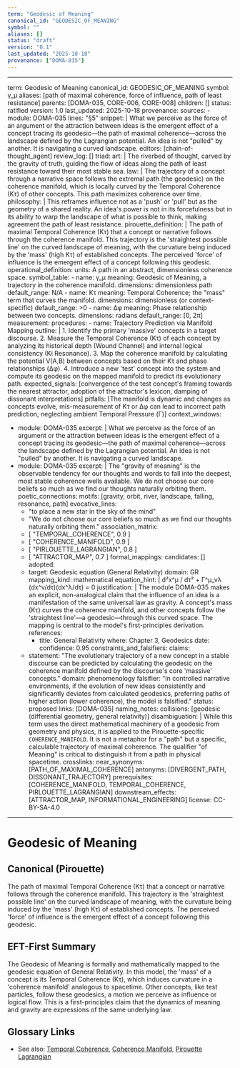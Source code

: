 ```yaml
---
term: "Geodesic of Meaning"
canonical_id: "GEODESIC_OF_MEANING"
symbol: ""
aliases: []
status: "draft"
version: "0.1"
last_updated: "2025-10-18"
provenance: ["DOMA-035"]
---
```


---
term: Geodesic of Meaning
canonical_id: GEODESIC_OF_MEANING
symbol: γ_μ
aliases: [path of maximal coherence, force of influence, path of least resistance]
parents: [DOMA-035, CORE-006, CORE-008]
children: []
status: ratified
version: 1.0
last_updated: 2025-10-18
provenance:
  sources:
    - module: DOMA-035
      lines: "§5"
      snippet: |
        What we perceive as the force of an argument or the attraction between ideas is the emergent effect of a concept tracing its geodesic—the path of maximal coherence—across the landscape defined by the Lagrangian potential. An idea is not "pulled" by another. It is navigating a curved landscape.
  editors: [chain-of-thought_agent]
  review_log: []
triad:
  art: |
    The riverbed of thought, carved by the gravity of truth, guiding the flow of ideas along the path of least resistance toward their most stable sea.
  law: |
    The trajectory of a concept through a narrative space follows the extremal path (the geodesic) on the coherence manifold, which is locally curved by the Temporal Coherence (Kτ) of other concepts. This path maximizes coherence over time.
  philosophy: |
    This reframes influence not as a 'push' or 'pull' but as the geometry of a shared reality. An idea's power is not in its forcefulness but in its ability to warp the landscape of what is possible to think, making agreement the path of least resistance.
pirouette_definition: |
  The path of maximal Temporal Coherence (Kτ) that a concept or narrative follows through the coherence manifold. This trajectory is the 'straightest possible line' on the curved landscape of meaning, with the curvature being induced by the 'mass' (high Kτ) of established concepts. The perceived 'force' of influence is the emergent effect of a concept following this geodesic.
operational_definition:
  units: A path in an abstract, dimensionless coherence space.
  symbol_table:
    - name: γ_μ
      meaning: Geodesic of Meaning, a trajectory in the coherence manifold.
      dimensions: dimensionless path
      default_range: N/A
    - name: Kτ
      meaning: Temporal Coherence; the "mass" term that curves the manifold.
      dimensions: dimensionless (or context-specific)
      default_range: >0
    - name: Δφ
      meaning: Phase relationship between two concepts.
      dimensions: radians
      default_range: [0, 2π]
  measurement:
    procedures:
      - name: Trajectory Prediction via Manifold Mapping
        outline: |
          1. Identify the primary 'massive' concepts in a target discourse.
          2. Measure the Temporal Coherence (Kτ) of each concept by analyzing its historical depth (Wound Channel) and internal logical consistency (Ki Resonance).
          3. Map the coherence manifold by calculating the potential V(A,B) between concepts based on their Kτ and phase relationships (Δφ).
          4. Introduce a new 'test' concept into the system and compute its geodesic on the mapped manifold to predict its evolutionary path.
        expected_signals: [convergence of the test concept's framing towards the nearest attractor, adoption of the attractor's lexicon, damping of dissonant interpretations]
        pitfalls: [The manifold is dynamic and changes as concepts evolve, mis-measurement of Kτ or Δφ can lead to incorrect path prediction, neglecting ambient Temporal Pressure (Γ)]
context_windows:
  - module: DOMA-035
    excerpt: |
      What we perceive as the force of an argument or the attraction between ideas is the emergent effect of a concept tracing its geodesic—the path of maximal coherence—across the landscape defined by the Lagrangian potential. An idea is not "pulled" by another. It is navigating a curved landscape.
  - module: DOMA-035
    excerpt: |
      The "gravity of meaning" is the observable tendency for our thoughts and words to fall into the deepest, most stable coherence wells available. We do not choose our core beliefs so much as we find our thoughts naturally orbiting them.
poetic_connections:
  motifs: [gravity, orbit, river, landscape, falling, resonance, path]
  evocative_lines:
    - "to place a new star in the sky of the mind"
    - "We do not choose our core beliefs so much as we find our thoughts naturally orbiting them."
  association_matrix:
    - [ "TEMPORAL_COHERENCE", 0.9 ]
    - [ "COHERENCE_MANIFOLD", 0.9 ]
    - [ "PIRLOUETTE_LAGRANGIAN", 0.8 ]
    - [ "ATTRACTOR_MAP", 0.7 ]
formal_mappings:
  candidates: []
  adopted:
    - target: Geodesic equation (General Relativity)
      domain: GR
      mapping_kind: mathematical
      equation_hint: |
        d²x^μ / dτ² + Γ^μ_νλ (dx^ν/dτ)(dx^λ/dτ) = 0
      justification: |
        The module DOMA-035 makes an explicit, non-analogical claim that the influence of an idea is a manifestation of the same universal law as gravity. A concept's mass (Kτ) curves the coherence manifold, and other concepts follow the 'straightest line'—a geodesic—through this curved space. The mapping is central to the model's first-principles derivation.
      references:
        - title: General Relativity
          where: Chapter 3, Geodesics
          date:
      confidence: 0.95
constraints_and_falsifiers:
  claims:
    - statement: "The evolutionary trajectory of a new concept in a stable discourse can be predicted by calculating the geodesic on the coherence manifold defined by the discourse's core 'massive' concepts."
      domain: phenomenology
      falsifier: "In controlled narrative environments, if the evolution of new ideas consistently and significantly deviates from calculated geodesics, preferring paths of higher action (lower coherence), the model is falsified."
      status: proposed
      links: [DOMA-035]
naming_notes:
  collisions: [geodesic (differential geometry, general relativity)]
  disambiguation: |
    While this term uses the direct mathematical machinery of a geodesic from geometry and physics, it is applied to the Pirouette-specific `COHERENCE_MANIFOLD`. It is not a metaphor for a "path" but a specific, calculable trajectory of maximal coherence. The qualifier "of Meaning" is critical to distinguish it from a path in physical spacetime.
crosslinks:
  near_synonyms: [PATH_OF_MAXIMAL_COHERENCE]
  antonyms: [DIVERGENT_PATH, DISSONANT_TRAJECTORY]
  prerequisites: [COHERENCE_MANIFOLD, TEMPORAL_COHERENCE, PIRLOUETTE_LAGRANGIAN]
  downstream_effects: [ATTRACTOR_MAP, INFORMATIONAL_ENGINEERING]
license: CC-BY-SA-4.0
---

# Geodesic of Meaning

## Canonical (Pirouette)
The path of maximal Temporal Coherence (Kτ) that a concept or narrative follows through the coherence manifold. This trajectory is the 'straightest possible line' on the curved landscape of meaning, with the curvature being induced by the 'mass' (high Kτ) of established concepts. The perceived 'force' of influence is the emergent effect of a concept following this geodesic.

## EFT-First Summary
The Geodesic of Meaning is formally and mathematically mapped to the geodesic equation of General Relativity. In this model, the 'mass' of a concept is its Temporal Coherence (Kτ), which induces curvature in a 'coherence manifold' analogous to spacetime. Other concepts, like test particles, follow these geodesics, a motion we perceive as influence or logical flow. This is a first-principles claim that the dynamics of meaning and gravity are expressions of the same underlying law.

## Glossary Links
- See also: [Temporal Coherence](...), [Coherence Manifold](...), [Pirouette Lagrangian](...)